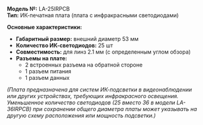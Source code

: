 **Модель №:** LA-25IRPCB  
**Тип:** ИК-печатная плата (плата с инфракрасными светодиодами)  

**Основные характеристики:**  
- **Габаритный размер:** внешний диаметр 53 мм  
- **Количество ИК-светодиодов:** 25 шт  
- **Совместимость:** для линз 2.1 мм (с определенным углом обзора)  
- **Разъемы на плате:**  
  - 2 встроенных разъема на обратной стороне  
  - 1 разъем питания  
  - 1 разъем данных  

*(Плата предназначена для систем ИК-подсветки в видеонаблюдении или других устройствах, требующих инфракрасного освещения. Уменьшенное количество светодиодов (25 вместо 36 в модели LA-36IRPCB) при сохранении общего диаметра платы может указывать на другую схему расположения или мощность подсветки.)*